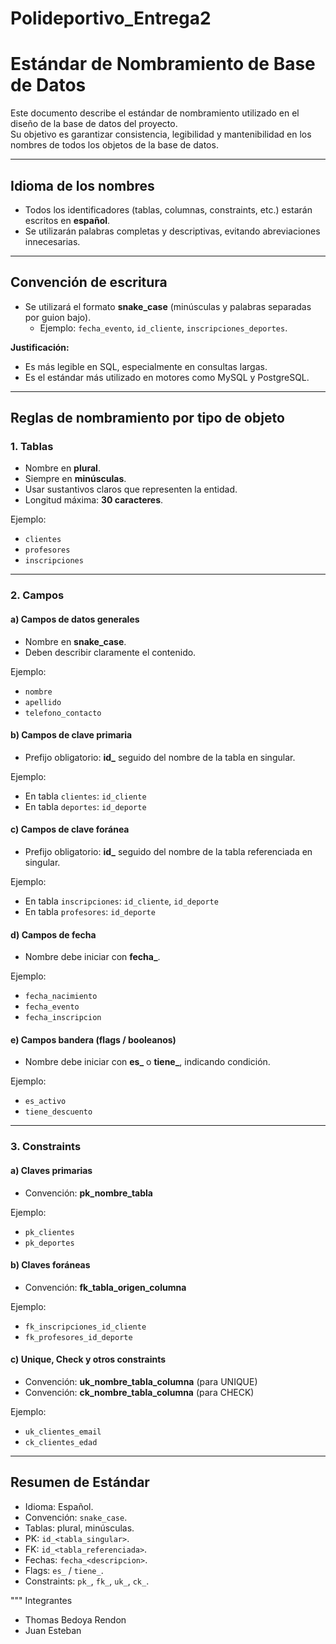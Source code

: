 # Polideportivo_Entrega2


# Estándar de Nombramiento de Base de Datos

Este documento describe el estándar de nombramiento utilizado en el diseño de la base de datos del proyecto.  
Su objetivo es garantizar consistencia, legibilidad y mantenibilidad en los nombres de todos los objetos de la base de datos.

---

## Idioma de los nombres
- Todos los identificadores (tablas, columnas, constraints, etc.) estarán escritos en **español**.
- Se utilizarán palabras completas y descriptivas, evitando abreviaciones innecesarias.

---

## Convención de escritura
- Se utilizará el formato **snake_case** (minúsculas y palabras separadas por guion bajo).
  - Ejemplo: `fecha_evento`, `id_cliente`, `inscripciones_deportes`.

**Justificación:**
- Es más legible en SQL, especialmente en consultas largas.
- Es el estándar más utilizado en motores como MySQL y PostgreSQL.

---

## Reglas de nombramiento por tipo de objeto

### 1. Tablas
- Nombre en **plural**.
- Siempre en **minúsculas**.
- Usar sustantivos claros que representen la entidad.
- Longitud máxima: **30 caracteres**.

Ejemplo:
- `clientes`
- `profesores`
- `inscripciones`

---

### 2. Campos

#### a) Campos de datos generales
- Nombre en **snake_case**.
- Deben describir claramente el contenido.

Ejemplo:
- `nombre`
- `apellido`
- `telefono_contacto`

#### b) Campos de clave primaria
- Prefijo obligatorio: **id_** seguido del nombre de la tabla en singular.

Ejemplo:
- En tabla `clientes`: `id_cliente`
- En tabla `deportes`: `id_deporte`

#### c) Campos de clave foránea
- Prefijo obligatorio: **id_** seguido del nombre de la tabla referenciada en singular.

Ejemplo:
- En tabla `inscripciones`: `id_cliente`, `id_deporte`
- En tabla `profesores`: `id_deporte`

#### d) Campos de fecha
- Nombre debe iniciar con **fecha_**.

Ejemplo:
- `fecha_nacimiento`
- `fecha_evento`
- `fecha_inscripcion`

#### e) Campos bandera (flags / booleanos)
- Nombre debe iniciar con **es_** o **tiene_**, indicando condición.

Ejemplo:
- `es_activo`
- `tiene_descuento`

---

### 3. Constraints

#### a) Claves primarias
- Convención: **pk_nombre_tabla**

Ejemplo:
- `pk_clientes`
- `pk_deportes`

#### b) Claves foráneas
- Convención: **fk_tabla_origen_columna**

Ejemplo:
- `fk_inscripciones_id_cliente`
- `fk_profesores_id_deporte`

#### c) Unique, Check y otros constraints
- Convención: **uk_nombre_tabla_columna** (para UNIQUE)
- Convención: **ck_nombre_tabla_columna** (para CHECK)

Ejemplo:
- `uk_clientes_email`
- `ck_clientes_edad`

---

## Resumen de Estándar
- Idioma: Español.
- Convención: `snake_case`.
- Tablas: plural, minúsculas.
- PK: `id_<tabla_singular>`.
- FK: `id_<tabla_referenciada>`.
- Fechas: `fecha_<descripcion>`.
- Flags: `es_` / `tiene_`.
- Constraints: `pk_`, `fk_`, `uk_`, `ck_`.

""" Integrantes
- Thomas Bedoya Rendon
- Juan Esteban
